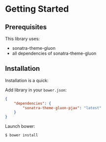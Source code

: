Getting Started
===============

Prerequisites
-------------

This library uses:

- sonatra-theme-gluon
- all dependencies of sonatra-theme-gluon

Installation
------------

Installation is a quick:

Add library in your `bower.json`:

```json
{
    "dependencies": {
        "sonatra-theme-gluon-pjax": "latest"
    }
}
```

Launch bower:

```bash
$ bower install
```
